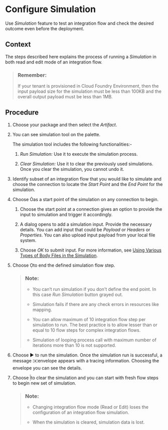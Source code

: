 <!-- loio45a71f8ffd74436aaf02a3536f3c6992 -->

<link rel="stylesheet" type="text/css" href="../css/sap-icons.css"/>

# Configure Simulation

Use *Simulation* feature to test an integration flow and check the desired outcome even before the deployment.



## Context

The steps described here explains the process of running a *Simulation* in both read and edit mode of an integration flow.

> ### Remember:  
> If your tenant is provisioned in Cloud Foundry Environment, then the input payload size for the simulation must be less than 100KB and the overall output payload must be less than 1MB.



## Procedure

1.  Choose your package and then select the *Artifact*.

2.  You can see simulation tool on the palette.

    The simulation tool includes the following functionalities:-

    1.  *Run Simulation:* Use it to execute the simulation process.

    2.  *Clear Simulation:* Use it to clear the previously used simulations. Once you clear the simulation, you cannot undo it.


3.  Identify subset of an integration flow that you would like to simulate and choose the connection to locate the *Start Point* and the *End Point* for the simulation.

4.  Choose <span class="SAP-icons"></span>as a start point of the simulation on any connection to begin.

    1.  Choose the start point at a connection gives an option to provide the input to simulation and trigger it accordingly.

    2.  A dialog opens to add a simulation input. Provide the necessary details. You can add input that could be *Payload* or *Headers* or *Properties*. You can also upload input payload from your local file system.

    3.  Choose *OK* to submit input. For more information, see [Using Various Types of Body Files in the Simulation](using-various-types-of-body-files-in-the-simulation-2e3cf3b.md).


5.  Choose <span class="SAP-icons"></span>to end the defined simulation flow step.

    > ### Note:  
    > -   You can’t run simulation if you don't define the end point. In this case *Run Simulation* button grayed out.
    > 
    > -   Simulation fails if there are any check errors in resources like mapping.
    > 
    > -   You can allow maximum of 10 integration flow step per simulation to run. The best practice is to allow lesser than or equal to 10 flow steps for complex integration flows.
    > 
    > -   Simulation of looping process call with maximum number of iterations more than 10 is not supported.

6.  Choose :arrow_forward: to run the simulation. Once the simulation run is successful, a message :envelope:envelope appears with a tracing information. Choosing the envelope you can see the details.

7.  Choose <span class="SAP-icons"></span>to clear the simulation and you can start with fresh flow steps to begin new set of simulation.

    > ### Note:  
    > -   Changing integration flow mode \(Read or Edit\) loses the configuration of an integration flow simulation.
    > 
    > -   When the simulation is cleared, simulation data is lost.


